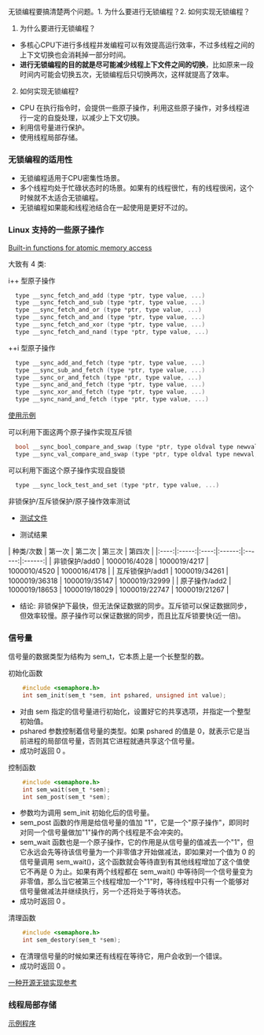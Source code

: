 
无锁编程要搞清楚两个问题。1. 为什么要进行无锁编程？2. 如何实现无锁编程？

1. 为什么要进行无锁编程？

- 多核心CPU下进行多线程并发编程可以有效提高运行效率，不过多线程之间的上下文切换也会消耗掉一部分时间。
- **进行无锁编程的目的就是尽可能减少线程上下文件之间的切换**，比如原来一段时间内可能会切换五次，无锁编程后只切换两次，这样就提高了效率。

2. 如何实现无锁编程?

- CPU 在执行指令时，会提供一些原子操作，利用这些原子操作，对多线程进行一定的自旋处理，以减少上下文切换。
- 利用信号量进行保护。
- 使用线程局部存储。

### 无锁编程的适用性

- 无锁编程适用于CPU密集性场景。
- 多个线程均处于忙碌状态时的场景。如果有的线程很忙，有的线程很闲，这个时候就不太适合无锁编程。
- 无锁编程如果能和线程池结合在一起使用是更好不过的。

### Linux 支持的一些原子操作

[Built-in functions for atomic memory access](https://gcc.gnu.org/onlinedocs/gcc-4.1.0/gcc/Atomic-Builtins.html)

大致有 4 类:

i++ 型原子操作
```c
  type __sync_fetch_and_add (type *ptr, type value, ...)
  type __sync_fetch_and_sub (type *ptr, type value, ...)
  type __sync_fetch_and_or (type *ptr, type value, ...)
  type __sync_fetch_and_and (type *ptr, type value, ...)
  type __sync_fetch_and_xor (type *ptr, type value, ...)
  type __sync_fetch_and_nand (type *ptr, type value, ...)
```

++i 型原子操作
```c
  type __sync_add_and_fetch (type *ptr, type value, ...)
  type __sync_sub_and_fetch (type *ptr, type value, ...)
  type __sync_or_and_fetch (type *ptr, type value, ...)
  type __sync_and_and_fetch (type *ptr, type value, ...)
  type __sync_xor_and_fetch (type *ptr, type value, ...)
  type __sync_nand_and_fetch (type *ptr, type value, ...)
```

[使用示例](t/04_atomic.c)

可以利用下面这两个原子操作实现互斥锁
```c
  bool __sync_bool_compare_and_swap (type *ptr, type oldval type newval, ...)
  type __sync_val_compare_and_swap (type *ptr, type oldval type newval, ...)
```

可以利用下面这个原子操作实现自旋锁
```c
  type __sync_lock_test_and_set (type *ptr, type value, ...)
```
  
非锁保护/互斥锁保护/原子操作效率测试

- [测试文件](t/04_effiency_test.cc)

- 测试结果

|  种类/次数 | 第一次 | 第二次 | 第三次 | 第四次 |
|:----:|:-----:|:----:|:------:|:------:|:------:|
| 非锁保护/add0 | 1000016/4028  | 1000019/4217  | 1000010/4520  | 1000016/4178  |
| 互斥锁保护/add1 | 1000019/34261 | 1000019/36318 | 1000019/35147 | 1000019/32999 |
| 原子操作/add2 | 1000019/18653 | 1000019/18029 | 1000019/22747 | 1000019/21267 |

- 结论: 非锁保护下最快，但无法保证数据的同步。互斥锁可以保证数据同步，但效率较慢。原子操作可以保证数据的同步，而且比互斥锁要快(近一倍)。

### 信号量

信号量的数据类型为结构为 sem_t，它本质上是一个长整型的数。

初始化函数
```c
	#include <semaphore.h>
	int sem_init(sem_t *sem, int pshared, unsigned int value);
```
- 对由 sem 指定的信号量进行初始化，设置好它的共享选项，并指定一个整型初始值。
- pshared 参数控制着信号量的类型。如果 pshared 的值是 0，就表示它是当前进程的局部信号量，否则其它进程就通共享这个信号量。
- 成功时返回 0 。
   
控制函数
```c
	#include <semaphore.h>
	int sem_wait(sem_t *sem);
	int sem_post(sem_t *sem);
```
- 参数均为调用 sem_init 初始化后的信号量。
- sem_post 函数的作用是给信号量的值加 "1"，它是一个"原子操作"，即同时对同一个信号量做加"1"操作的两个线程是不会冲突的。
- sem_wait 函数也是一个原子操作，它的作用是从信号量的值减去一个"1"，但它永远会先等待该信号量为一个非零值才开始做减法，即如果对一个值为 0 的信号量调用 sem_wait()，这个函数就会等待直到有其他线程增加了这个值使它不再是 0 为止。如果有两个线程都在 sem_wait() 中等待同一个信号量变为非零值，那么当它被第三个线程增加一个"1"时，等待线程中只有一个能够对信号量做减法并继续执行，另一个还将处于等待状态。
- 成功时返回 0 。

清理函数
```c
	#include <semaphore.h>
	int sem_destory(sem_t *sem);
```
- 在清理信号量的时候如果还有线程在等待它，用户会收到一个错误。
- 成功时返回 0 。

[一种开源无锁实现参考](t/04_atomicops.h)

### 线程局部存储

[示例程序](t/04_thread_local_storage.cc)

